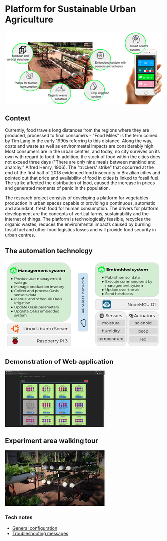 # Platform for Sustainable Urban Agriculture

![platform overview](docs/img/platform.png)

## Context
Currently, food travels long distances from the regions where they are produced, processed to final consumers - "Food Miles" is the term coined by Tim Lang in the early 1990s referring to this distance. Along the way, costs and waste as well as environmental impacts are considerably high. Most consumers are in the urban centres, and today, no city survives on its own with regard to food. In addition, the stock of food within the cities does not exceed three days ("There are only nine meals between mankind and anarchy." Alfred Henry, 1906). The "truckers' strike" that occurred at the end of the first half of 2018 evidenced food insecurity in Brazilian cities and pointed out that price and availability of food in cities is linked to fossil fuel. The strike affected the distribution of food, caused the increase in prices and generated moments of panic in the population.

The research project consists of developing a platform for vegetables production in urban spaces capable of providing a continuous, automatic and abundant, fresh food for human consumption. The drivers for platform development are the concepts of vertical farms, sustainability and the internet of things. The platform is technologically feasible, recycles the organic wastes, reduces the environmental impacts caused by burning fossil fuel and other food logistics losses and will provide food security in urban centres.

## The automation technology
![technology overview](docs/img/technology_overview.png)

## Demonstration of Web application
[![Watch the video](docs/img/demo_web_gui_thumbnail.png)](https://youtu.be/lZtXV6ir3J8)


## Experiment area walking tour
[![Watch the video](docs/img/walking_tour_thumbnail.jpg)](https://www.youtube.com/embed/4msqJkM3aCQ)

### Tech notes

* [General configuration](docs/CONFIGURATION.md)
* [Troubleshooting messages](docs/TROUBLESHOOTING.md)
